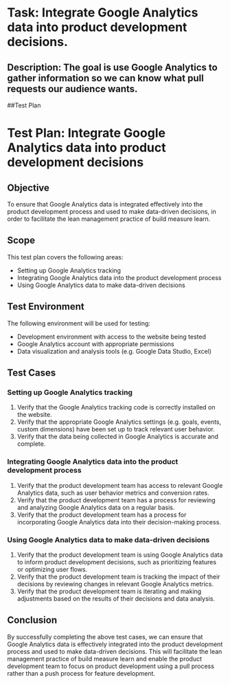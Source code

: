 # Task: Integrate Google Analytics data into product development decisions.
## Description: The goal is use Google Analytics to gather information so we can know what pull requests our audience wants.
##Test Plan
# Test Plan: Integrate Google Analytics data into product development decisions

## Objective
To ensure that Google Analytics data is integrated effectively into the product development process and used to make data-driven decisions, in order to facilitate the lean management practice of build measure learn.

## Scope
This test plan covers the following areas:
- Setting up Google Analytics tracking
- Integrating Google Analytics data into the product development process
- Using Google Analytics data to make data-driven decisions

## Test Environment
The following environment will be used for testing:
- Development environment with access to the website being tested
- Google Analytics account with appropriate permissions
- Data visualization and analysis tools (e.g. Google Data Studio, Excel)

## Test Cases

### Setting up Google Analytics tracking
1. Verify that the Google Analytics tracking code is correctly installed on the website.
2. Verify that the appropriate Google Analytics settings (e.g. goals, events, custom dimensions) have been set up to track relevant user behavior.
3. Verify that the data being collected in Google Analytics is accurate and complete.

### Integrating Google Analytics data into the product development process
1. Verify that the product development team has access to relevant Google Analytics data, such as user behavior metrics and conversion rates.
2. Verify that the product development team has a process for reviewing and analyzing Google Analytics data on a regular basis.
3. Verify that the product development team has a process for incorporating Google Analytics data into their decision-making process.

### Using Google Analytics data to make data-driven decisions
1. Verify that the product development team is using Google Analytics data to inform product development decisions, such as prioritizing features or optimizing user flows.
2. Verify that the product development team is tracking the impact of their decisions by reviewing changes in relevant Google Analytics metrics.
3. Verify that the product development team is iterating and making adjustments based on the results of their decisions and data analysis.

## Conclusion
By successfully completing the above test cases, we can ensure that Google Analytics data is effectively integrated into the product development process and used to make data-driven decisions. This will facilitate the lean management practice of build measure learn and enable the product development team to focus on product development using a pull process rather than a push process for feature development.
